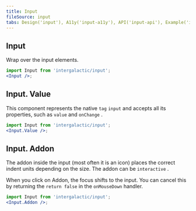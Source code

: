 ```yaml
---
title: Input
fileSource: input
tabs: Design('input'), A11y('input-a11y'), API('input-api'), Example('input-code'), Changelog('input-changelog')
---
```


## Input

Wrap over the input elements.

```jsx
import Input from 'intergalactic/input';
<Input />;
```

<TypesView type="InputProps" :types={...types} />

## Input. Value

This component represents the native `tag`  `input` and accepts all its properties, such as `value` and `onChange` .

```jsx
import Input from 'intergalactic/input';
<Input.Value />;
```

<TypesView type="InputValueProps" :types={...types} />

## Input. Addon

The addon inside the input (most often it is an icon) places the correct indent units depending on the size. The addon can be `interactive` .

When you click on Addon, the focus shifts to the input. You can cancel this by returning the `return false` in the `onMouseDown` handler.

```jsx
import Input from 'intergalactic/input';
<Input.Addon />;
```

<TypesView type="InputAddonProps" :types={...types} />

<script setup>import { data as types } from '@types.data.ts'; </script>
